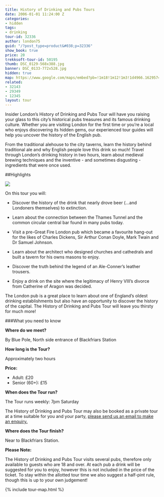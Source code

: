 ```yaml
---
title: History of Drinking and Pubs Tours
date: 2006-01-01 11:24:00 Z
categories:
- hidden
tags:
- drinking
tour-id: 32336
author: london75
guid: "/?post_type=product&#038;p=32336"
show_book: true
price: 20
trekksoft-tour-id: 50195
thumb: DSC_0129-568x388.jpg
banner: DSC_0133-772x528.jpg
hidden: true
map: https://www.google.com/maps/embed?pb=!1m18!1m12!1m3!1d4966.162957478993!2d-0.10564200397951787!3d51.51172115720292!2m3!1f0!2f0!3f0!3m2!1i1024!2i768!4f13.1!3m3!1m2!1s0x487604adbae6cb21%3A0x205e7bb84640673b!2sBlackfriars!5e0!3m2!1sen!2s!4v1431588376179
related:
- 32143
- 29349
- 12345
layout: tour
---
```


<p class="lede">Insider London’s History of Drinking and Pubs Tour will have you raising your glass to this city’s historical pubs treasures and its famous drinking culture. Whether you are visiting London for the first time or you’re a local who enjoys discovering its hidden gems, our experienced tour guides will help you uncover the history of the English pub.</p>

From the traditional alehouse to the city taverns, learn the history behind traditional ale and why English people love this drink so much! Travel through London’s drinking history in two hours, learn about medieval brewing techniques and the inventive - and sometimes disgusting - ingredients that were once used.

##Highlights  

<img
 src="/wp-content/uploads/2015/04/DSC_0129-680x1024.jpg"  srcset="/wp-content/uploads/2015/04/DSC_0129-199x300.jpg 199w, /wp-content/uploads/2015/04/DSC_0129-680x1024.jpg 680w, /wp-content/uploads/2015/04/DSC_0129.jpg 1328w" sizes="(max-width: 680px) 100vw, 680px" />

On this tour you will:

- Discover the history of the drink that nearly drove beer (…and Londoners themselves) to extinction.

- Learn about the connection between the Thames Tunnel and the common circular central bar found in many pubs today.

- Visit a pre-Great Fire London pub which became a favourite hang-out for the likes of Charles Dickens, Sir Arthur Conan Doyle, Mark Twain and Dr Samuel Johnson.

- Learn about the architect who designed churches and cathedrals and built a tavern for his owns masons to enjoy.

- Discover the truth behind the legend of an Ale-Conner’s leather trousers.

- Enjoy a drink on the site where the legitimacy of Henry VIII’s divorce from Catherine of Aragon was decided.

The London pub is a great place to learn about one of England’s oldest drinking establishments but also have an opportunity to discover the history of the capital. The History of Drinking and Pubs Tour will leave you thirsty for much more!

###What you need to know

**Where do we meet?**

By Blue Pole, North side entrance of Blackfriars Station

**How long is the Tour?**

Approximately two hours

**Price:**

- Adult: £20
- Senior (60+): £15

**When does the Tour run?**

The Tour runs weekly: 7pm Saturday

The History of Drinking and Pubs Tour may also be booked as a private tour at a time suitable for you and your party, <a href="/contact-us/">please send us an email to make an enquiry.</a>

**Where does the Tour finish?**

Near to Blackfriars Station.

**Please Note:**

The History of Drinking and Pubs Tour visits several pubs, therefore only available to guests who are 18 and over. At each pub a drink will be suggested for you to enjoy, however this is not included in the price of the ticket. To stay within the allotted tour time we also suggest a half-pint rule, though this is up to your own judgement!

{% include tour-map.html %}
